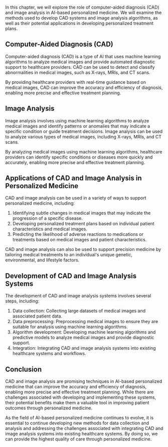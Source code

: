 
In this chapter, we will explore the role of computer-aided diagnosis (CAD) and image analysis in AI-based personalized medicine. We will examine the methods used to develop CAD systems and image analysis algorithms, as well as their potential applications in developing personalized treatment plans.

Computer-Aided Diagnosis (CAD)
------------------------------

Computer-aided diagnosis (CAD) is a type of AI that uses machine learning algorithms to analyze medical images and provide automated diagnostic support to healthcare providers. CAD can be used to detect and classify abnormalities in medical images, such as X-rays, MRIs, and CT scans.

By providing healthcare providers with real-time guidance based on medical images, CAD can improve the accuracy and efficiency of diagnosis, enabling more precise and effective treatment planning.

Image Analysis
--------------

Image analysis involves using machine learning algorithms to analyze medical images and identify patterns or anomalies that may indicate a specific condition or guide treatment decisions. Image analysis can be used to analyze various types of medical images, including X-rays, MRIs, and CT scans.

By analyzing medical images using machine learning algorithms, healthcare providers can identify specific conditions or diseases more quickly and accurately, enabling more precise and effective treatment planning.

Applications of CAD and Image Analysis in Personalized Medicine
---------------------------------------------------------------

CAD and image analysis can be used in a variety of ways to support personalized medicine, including:

1. Identifying subtle changes in medical images that may indicate the progression of a specific disease.
2. Developing personalized treatment plans based on individual patient characteristics and medical images.
3. Predicting the likelihood of adverse reactions to medications or treatments based on medical images and patient characteristics.

CAD and image analysis can also be used to support precision medicine by tailoring medical treatments to an individual's unique genetic, environmental, and lifestyle factors.

Development of CAD and Image Analysis Systems
---------------------------------------------

The development of CAD and image analysis systems involves several steps, including:

1. Data collection: Collecting large datasets of medical images and associated patient data.
2. Data preprocessing: Preprocessing medical images to ensure they are suitable for analysis using machine learning algorithms.
3. Algorithm development: Developing machine learning algorithms and predictive models to analyze medical images and provide diagnostic support.
4. Integration: Integrating CAD and image analysis systems into existing healthcare systems and workflows.

Conclusion
----------

CAD and image analysis are promising techniques in AI-based personalized medicine that can improve the accuracy and efficiency of diagnosis, enabling more precise and effective treatment planning. While there are challenges associated with developing and implementing these systems, their potential benefits make them a valuable tool in improving patient outcomes through personalized medicine.

As the field of AI-based personalized medicine continues to evolve, it is essential to continue developing new methods for data collection and analysis and addressing the challenges associated with integrating CAD and image analysis systems into existing healthcare systems. By doing so, we can provide the highest quality of care through personalized medicine.
